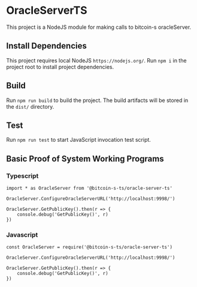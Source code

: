 # OracleServerTS

This project is a NodeJS module for making calls to bitcoin-s oracleServer.

## Install Dependencies

This project requires local NodeJS `https://nodejs.org/`. Run `npm i` in the project root to install project dependencies.

## Build

Run `npm run build` to build the project. The build artifacts will be stored in the `dist/` directory.

## Test

Run `npm run test` to start JavaScript invocation test script.

## Basic Proof of System Working Programs

### Typescript
```
import * as OracleServer from '@bitcoin-s-ts/oracle-server-ts'

OracleServer.ConfigureOracleServerURL('http://localhost:9998/')

OracleServer.GetPublicKey().then(r => {
	console.debug('GetPublicKey()', r)
})
```

### Javascript
```
const OracleServer = require('@bitcoin-s-ts/oracle-server-ts')

OracleServer.ConfigureOracleServerURL('http://localhost:9998/')

OracleServer.GetPublicKey().then(r => {
	console.debug('GetPublicKey()', r)
})
```
